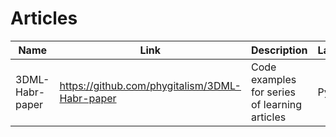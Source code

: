 # Articles

| Name | Link | Description | Languages |
| --- | --- | --- | --- |
| 3DML-Habr-paper | https://github.com/phygitalism/3DML-Habr-paper | Code examples for series of learning articles | Python |
